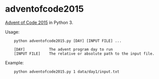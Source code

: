 # adventofcode2015
[Advent of Code 2015](https://adventofcode.com/2015) in Python 3.

Usage:

        python adventofcode2015.py [DAY] [INPUT FILE] ...

        [DAY]           The advent program day to run
        [INPUT FILE]    The relative or absolute path to the input file.

Example:

		python adventofcode2015.py 1 data/day1/input.txt
